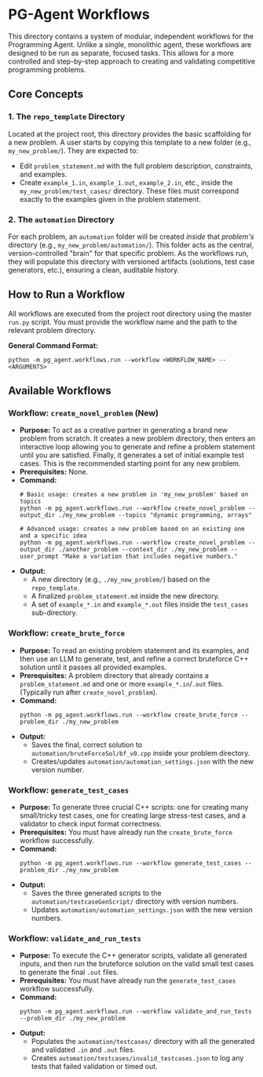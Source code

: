 # PG-Agent Workflows

This directory contains a system of modular, independent workflows for the Programming Agent. Unlike a single, monolithic agent, these workflows are designed to be run as separate, focused tasks. This allows for a more controlled and step-by-step approach to creating and validating competitive programming problems.

## Core Concepts

### 1. The `repo_template` Directory

Located at the project root, this directory provides the basic scaffolding for a new problem. A user starts by copying this template to a new folder (e.g., `my_new_problem/`). They are expected to:

* Edit `problem_statement.md` with the full problem description, constraints, and examples.
* Create `example_1.in`, `example_1.out`, `example_2.in`, etc., inside the `my_new_problem/test_cases/` directory. These files must correspond exactly to the examples given in the problem statement.

### 2. The `automation` Directory

For each problem, an `automation` folder will be created *inside* that *problem's* directory (e.g., `my_new_problem/automation/`). This folder acts as the central, version-controlled "brain" for that specific problem. As the workflows run, they will populate this directory with versioned artifacts (solutions, test case generators, etc.), ensuring a clean, auditable history.

## How to Run a Workflow

All workflows are executed from the project root directory using the master `run.py` script. You must provide the workflow name and the path to the relevant problem directory.

**General Command Format:**

`python -m pg_agent.workflows.run --workflow <WORKFLOW_NAME> --<ARGUMENTS>`

## Available Workflows

### Workflow: `create_novel_problem` (New)

* **Purpose:** To act as a creative partner in generating a brand new problem from scratch. It creates a new problem directory, then enters an interactive loop allowing you to generate and refine a problem statement until you are satisfied. Finally, it generates a set of initial example test cases. This is the recommended starting point for any new problem.
* **Prerequisites:** None.
* **Command:**
    ```
    # Basic usage: creates a new problem in 'my_new_problem' based on topics
    python -m pg_agent.workflows.run --workflow create_novel_problem --output_dir ./my_new_problem --topics "dynamic programming, arrays"

    # Advanced usage: creates a new problem based on an existing one and a specific idea
    python -m pg_agent.workflows.run --workflow create_novel_problem --output_dir ./another_problem --context_dir ./my_new_problem --user_prompt "Make a variation that includes negative numbers."
    ```
* **Output:**
    * A new directory (e.g., `./my_new_problem/`) based on the `repo_template`.
    * A finalized `problem_statement.md` inside the new directory.
    * A set of `example_*.in` and `example_*.out` files inside the `test_cases` sub-directory.

### Workflow: `create_brute_force`

* **Purpose:** To read an existing problem statement and its examples, and then use an LLM to generate, test, and refine a correct bruteforce C++ solution until it passes all provided examples.
* **Prerequisites:** A problem directory that already contains a `problem_statement.md` and one or more `example_*.in`/`.out` files. (Typically run after `create_novel_problem`).
* **Command:**
    ```
    python -m pg_agent.workflows.run --workflow create_brute_force --problem_dir ./my_new_problem
    ```
* **Output:**
    * Saves the final, correct solution to `automation/bruteForceSol/bf_v0.cpp` inside your problem directory.
    * Creates/updates `automation/automation_settings.json` with the new version number.

### Workflow: `generate_test_cases`

* **Purpose:** To generate three crucial C++ scripts: one for creating many small/tricky test cases, one for creating large stress-test cases, and a validator to check input format correctness.
* **Prerequisites:** You must have already run the `create_brute_force` workflow successfully.
* **Command:**
    ```
    python -m pg_agent.workflows.run --workflow generate_test_cases --problem_dir ./my_new_problem
    ```
* **Output:**
    * Saves the three generated scripts to the `automation/testcaseGenScript/` directory with version numbers.
    * Updates `automation/automation_settings.json` with the new version numbers.

### Workflow: `validate_and_run_tests`

* **Purpose:** To execute the C++ generator scripts, validate all generated inputs, and then run the bruteforce solution on the valid small test cases to generate the final `.out` files.
* **Prerequisites:** You must have already run the `generate_test_cases` workflow successfully.
* **Command:**
    ```
    python -m pg_agent.workflows.run --workflow validate_and_run_tests --problem_dir ./my_new_problem
    ```
* **Output:**
    * Populates the `automation/testcases/` directory with all the generated and validated `.in` and `.out` files.
    * Creates `automation/testcases/invalid_testcases.json` to log any tests that failed validation or timed out.